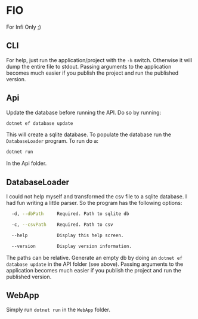 # FIO
For Infi Only ;)

## CLI
For help, just run the application/project with the `-h` switch. Otherwise it will dump the entire file to stdout.
Passing arguments to the application becomes much easier if you publish the project and run the published version. 
## Api
Update the database before running the API. Do so by running:
```bash
dotnet ef database update
```
This will create a sqlite database. To populate the database run the `DatabaseLoader` program.
To run do a:
```bash
dotnet run
```
In the Api folder.

## DatabaseLoader
I could not help myself and transformed the csv file to a sqlite database. I had fun writing a little parser.
So the program has the following options:
```bash
  -d, --dbPath     Required. Path to sqlite db

  -c, --csvPath    Required. Path to csv

  --help           Display this help screen.

  --version        Display version information.

```
The paths can be relative.
Generate an empty db by doing an `dotnet ef database update` in the API folder (see above).
Passing arguments to the application becomes much easier if you publish the project and run the published version.

## WebApp
Simply run `dotnet run` in the `WebApp` folder.